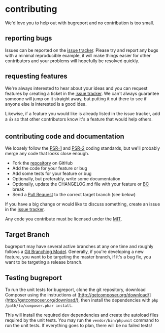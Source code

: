 # contributing

We'd love you to help out with bugreport and no contribution is too small.

## reporting bugs

Issues can be reported on the [issue
tracker](https://github.com/robertbasic/bugreport/issues). Please try and report
any bugs with a minimal reproducible example, it will make things easier for
other contributors and your problems will hopefully be resolved quickly.

## requesting features

We're always interested to hear about your ideas and you can request features by
creating a ticket in the [issue tracker](https://github.com/robertbasic/bugreport/issues).
We can't always guarantee someone will jump on it straight away, but putting it
out there to see if anyone else is interested is a good idea.

Likewise, if a feature you would like is already listed in the issue tracker,
add a :+1: so that other contributors know it's a feature that would help others.

## contributing code and documentation

We loosely follow the
[PSR-1](https://github.com/php-fig/fig-standards/blob/master/accepted/PSR-1-basic-coding-standard.md)
and
[PSR-2](https://github.com/php-fig/fig-standards/blob/master/accepted/PSR-2-coding-style-guide.md)
coding standards, but we'll probably merge any code that looks close enough.

* Fork the [repository](https://github.com/robertbasic/bugreport) on GitHub
* Add the code for your feature or bug
* Add some tests for your feature or bug
* Optionally, but preferably, write some documentation
* Optionally, update the CHANGELOG.md file with your feature or
  [BC](http://en.wikipedia.org/wiki/Backward_compatibility) break
* Send a [Pull Request](https://help.github.com/articles/creating-a-pull-request)
  to the correct target branch (see below)

If you have a big change or would like to discuss something, create an issue in
the [issue tracker](https://github.com/robertbasic/bugreport/issues).

Any code you contribute must be licensed under the [MIT](http://opensource.org/licenses/MIT).

## Target Branch

bugreport may have several active branches at any one time and roughly follows a
[Git Branching Model](https://igor.io/2013/10/21/git-branching-model.html).
Generally, if you're developing a new feature, you want to be targeting the
master branch, if it's a bug fix, you want to be targeting a release branch.

## Testing bugreport

To run the unit tests for bugreport, clone the git repository, download Composer
using the instructions at
[http://getcomposer.org/download/](http://getcomposer.org/download/),
then install the dependencies with `php /path/to/composer.phar install`.

This will install the required dev dependencies and create the autoload files
required by the unit tests. You may run the `vendor/bin/phpunit` command
to run the unit tests. If everything goes to plan, there will be no failed tests!
